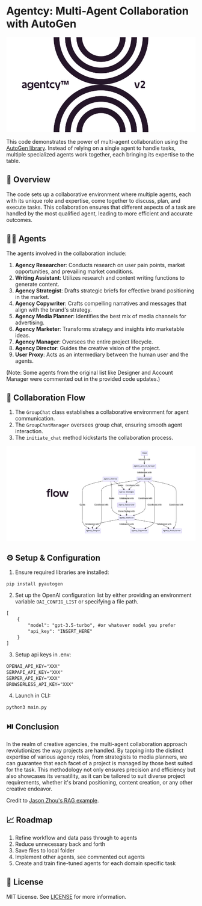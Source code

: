 # Agentcy: Multi-Agent Collaboration with AutoGen

<p align="center">
  <img src='./misc/logo1.png' width=888>
</p>

This code demonstrates the power of multi-agent collaboration using the [AutoGen library](https://github.com/microsoft/autogen). Instead of relying on a single agent to handle tasks, multiple specialized agents work together, each bringing its expertise to the table.


## 📖 Overview

The code sets up a collaborative environment where multiple agents, each with its unique role and expertise, come together to discuss, plan, and execute tasks. This collaboration ensures that different aspects of a task are handled by the most qualified agent, leading to more efficient and accurate outcomes.

## 🕵🏽 Agents

The agents involved in the collaboration include:

1. **Agency Researcher**: Conducts research on user pain points, market opportunities, and prevailing market conditions.
2. **Writing Assistant**: Utilizes research and content writing functions to generate content.
3. **Agency Strategist**: Drafts strategic briefs for effective brand positioning in the market.
4. **Agency Copywriter**: Crafts compelling narratives and messages that align with the brand's strategy.
5. **Agency Media Planner**: Identifies the best mix of media channels for advertising.
6. **Agency Marketer**: Transforms strategy and insights into marketable ideas.
7. **Agency Manager**: Oversees the entire project lifecycle.
8. **Agency Director**: Guides the creative vision of the project.
9. **User Proxy**: Acts as an intermediary between the human user and the agents.

(Note: Some agents from the original list like Designer and Account Manager were commented out in the provided code updates.)

## 🤝 Collaboration Flow

1. The `GroupChat` class establishes a collaborative environment for agent communication.
2. The `GroupChatManager` oversees group chat, ensuring smooth agent interaction.
3. The `initiate_chat` method kickstarts the collaboration process. 

<p align="center">
  <img src='./misc/flow.png' width=888>
</p>

## ⚙️ Setup & Configuration

1. Ensure required libraries are installed:
```
pip install pyautogen
```

2. Set up the OpenAI configuration list by either providing an environment variable `OAI_CONFIG_LIST` or specifying a file path.
```
[
    {
        "model": "gpt-3.5-turbo", #or whatever model you prefer
        "api_key": "INSERT_HERE"
    }
]
```

3. Setup api keys in .env:
```
OPENAI_API_KEY="XXX"
SERPAPI_API_KEY="XXX"
SERPER_API_KEY="XXX"
BROWSERLESS_API_KEY="XXX"
```

4. Launch in CLI:
```
python3 main.py
```

## ⏯️ Conclusion

In the realm of creative agencies, the multi-agent collaboration approach revolutionizes the way projects are handled. By tapping into the distinct expertise of various agency roles, from strategists to media planners, we can guarantee that each facet of a project is managed by those best suited for the task. This methodology not only ensures precision and efficiency but also showcases its versatility, as it can be tailored to suit diverse project requirements, whether it's brand positioning, content creation, or any other creative endeavor. 

Credit to [Jason Zhou's RAG example](https://github.com/JayZeeDesign/microsoft-autogen-experiments).

## 📈 Roadmap

1. Refine workflow and data pass through to agents
2. Reduce unnecessary back and forth
3. Save files to local folder
4. Implement other agents, see commented out agents
6. Create and train fine-tuned agents for each domain specific task

## 📝 License 

MIT License. See [LICENSE](https://opensource.org/license/mit/) for more information.
